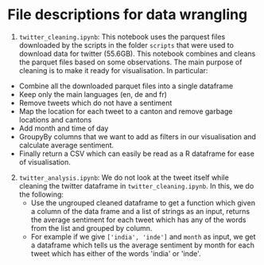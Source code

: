 # File descriptions for data wrangling

1. `twitter_cleaning.ipynb`: This notebook uses the parquest files downloaded by the scripts in the folder `scripts` 
that were used to download data for twitter (55.6GB). This notebook combines and cleans the parquet files based on some observations. The 
main purpose of cleaning is to make it ready for visualisation. In particular:
  * Combine all the downloaded parquet files into a single dataframe
  * Keep only the main languages (en, de and fr)
  * Remove tweets which do not have a sentiment
  * Map the location for each tweet to a canton and remove garbage locations and cantons
  * Add month and time of day
  * GroupyBy columns that we want to add as filters in our visualisation and calculate average sentiment.
  * Finally return a CSV which can easily be read as a R dataframe for ease of visualisation.
  
2. `twitter_analysis.ipynb`: We do not look at the tweet itself while cleaning the twitter dataframe in 
  `twitter_cleaning.ipynb`. In this, we do the following:
   * Use the ungrouped cleaned dataframe to get a function which given a column of the data frame and a list 
   of strings as an input, returns the average sentiment for each tweet which has any of the words from the list 
   and grouped by column.
   * For example if we give `['india', 'inde']` and `month` as input, we get a dataframe which tells us the average sentiment 
   by month for each tweet which has either of the words 'india' or 'inde'.
   

